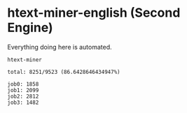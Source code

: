 # htext-miner-english (Second Engine)

Everything doing here is automated.

```
htext-miner

total: 8251/9523 (86.6428646434947%)

job0: 1858
job1: 2099
job2: 2812
job3: 1482
```